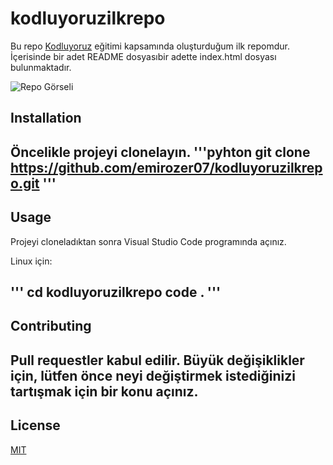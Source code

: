 # kodluyoruzilkrepo
Bu repo [Kodluyoruz](https://kodluyoruz.org) eğitimi kapsamında oluşturduğum ilk repomdur. İçerisinde bir adet README dosyasıbir adette index.html dosyası bulunmaktadır.

![Repo Görseli](https://github.com/emirozer07/kodluyoruzilkrepo/blob/main/figures/ilk%20repo.png)


## Installation
Öncelikle projeyi clonelayın.
'''pyhton
git clone https://github.com/emirozer07/kodluyoruzilkrepo.git
'''
--------

## Usage
Projeyi cloneladıktan sonra Visual Studio Code programında açınız.

Linux için:

'''
cd kodluyoruzilkrepo
code .
'''
----------------
## Contributing
Pull requestler kabul edilir. Büyük değişiklikler için, lütfen önce neyi değiştirmek istediğinizi tartışmak için bir konu açınız.
------------------
## License
[MIT](https://docs.github.com/en/repositories/managing-your-repositorys-settings-and-features/customizing-your-repository/licensing-a-repository)